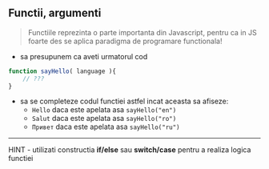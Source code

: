 ## Functii, argumenti


> Functiile reprezinta o parte importanta din Javascript, pentru ca in JS foarte des se aplica paradigma de programare functionala!


* sa presupunem ca aveti urmatorul cod

```js
function sayHello( language ){
    // ???
}
```

* sa se completeze codul functiei astfel incat aceasta sa afiseze:
  * ```Hello``` daca este apelata asa ```sayHello("en")```
  * ```Salut``` daca este apelata asa ```sayHello("ro")```
  * ```Привет``` daca este apelata asa ```sayHello("ru")```


---
HINT - utilizati constructia **if/else** sau **switch/case** pentru a realiza logica functiei